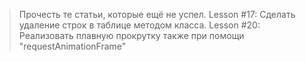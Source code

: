 > Прочесть те статьи, которые ещё не успел.
> Lesson #17: Сделать удаление строк в таблице методом класса.
> Lesson #20: Реализовать плавную прокрутку также при помощи "requestAnimationFrame"